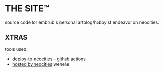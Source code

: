 # THE SITE™️
source code for embrub's personal artblog/hobbyist endeavor on neocities.

## XTRAS
tools used: 
- [deploy-to-neocities](https://github.com/bcomnes/deploy-to-neocities) - github actions
- [hosted by neocities](https://neocities.org/) wehehe